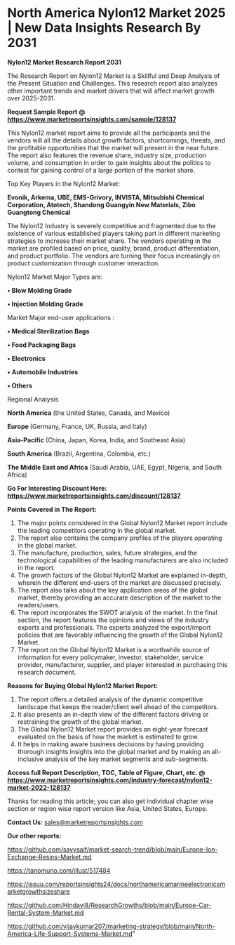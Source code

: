 # North America Nylon12 Market 2025 | New Data Insights Research By 2031

<strong>Nylon12 Market Research Report 2031</strong>

The Research Report on Nylon12 Market is a Skillful and Deep Analysis of the Present Situation and Challenges. This research report also analyzes other important trends and market drivers that will affect market growth over 2025-2031.

<strong>Request Sample Report @ <a href=https://www.marketreportsinsights.com/sample/128137>https://www.marketreportsinsights.com/sample/128137</a></strong>

This Nylon12 market report aims to provide all the participants and the vendors will all the details about growth factors, shortcomings, threats, and the profitable opportunities that the market will present in the near future. The report also features the revenue share, industry size, production volume, and consumption in order to gain insights about the politics to contest for gaining control of a large portion of the market share.

Top Key Players in the Nylon12 Market:

<strong>Evonik, Arkema, UBE, EMS-Grivory, INVISTA, Mitsubishi Chemical Corporation, Atotech, Shandong Guangyin New Materials, Zibo Guangtong Chemical</strong>

The Nylon12 Industry is severely competitive and fragmented due to the existence of various established players taking part in different marketing strategies to increase their market share. The vendors operating in the market are profiled based on price, quality, brand, product differentiation, and product portfolio. The vendors are turning their focus increasingly on product customization through customer interaction.

Nylon12 Market Major Types are:

<strong>• Blow Molding Grade

• Injection Molding Grade</strong>

Market Major end-user applications :

<strong>• Medical Sterilization Bags

• Food Packaging Bags

• Electronics

• Automobile Industries

• Others</strong>

Regional Analysis

</u><strong><b>North America</b></strong> (the United States, Canada, and Mexico)

<strong><b>Europe </b></strong>(Germany, France, UK, Russia, and Italy)

<strong><b>Asia-Pacific</b></strong> (China, Japan, Korea, India, and Southeast Asia)

<strong><b>South America</b></strong> (Brazil, Argentina, Colombia, etc.)

<strong><b>The Middle East and Africa</b></strong> (Saudi Arabia, UAE, Egypt, Nigeria, and South Africa)

<strong>Go For Interesting Discount Here: <a href=https://www.marketreportsinsights.com/discount/128137>https://www.marketreportsinsights.com/discount/128137</a></strong>

<strong>Points Covered in The Report:</strong>
<ol>
  <li>The major points considered in the Global Nylon12 Market report include the leading competitors operating in the global market.</li>
  <li>The report also contains the company profiles of the players operating in the global market.</li>
  <li>The manufacture, production, sales, future strategies, and the technological capabilities of the leading manufacturers are also included in the report.</li>
  <li>The growth factors of the Global Nylon12 Market are explained in-depth, wherein the different end-users of the market are discussed precisely.</li>
  <li>The report also talks about the key application areas of the global market, thereby providing an accurate description of the market to the readers/users.</li>
  <li>The report incorporates the SWOT analysis of the market. In the final section, the report features the opinions and views of the industry experts and professionals. The experts analyzed the export/import policies that are favorably influencing the growth of the Global Nylon12 Market.</li>
  <li>The report on the Global Nylon12 Market is a worthwhile source of information for every policymaker, investor, stakeholder, service provider, manufacturer, supplier, and player interested in purchasing this research document.</li>
</ol>
<strong>Reasons for Buying Global Nylon12 Market Report:</strong>

<ol>
  <li>The report offers a detailed analysis of the dynamic competitive landscape that keeps the reader/client well ahead of the competitors.</li>
  <li>It also presents an in-depth view of the different factors driving or restraining the growth of the global market.</li>
  <li>The Global Nylon12 Market report provides an eight-year forecast evaluated on the basis of how the market is estimated to grow.</li>
  <li>It helps in making aware business decisions by having providing thorough insights insights into the global market and by making an all-inclusive analysis of the key market segments and sub-segments.</li>
</ol>
<strong>Access full Report Description, TOC, Table of Figure, Chart, etc. @ <a href=https://www.marketreportsinsights.com/industry-forecast/nylon12-market-2022-128137>https://www.marketreportsinsights.com/industry-forecast/nylon12-market-2022-128137</a></strong>


Thanks for reading this article; you can also get individual chapter wise section or region wise report version like Asia, United States, Europe.

<strong>Contact Us:</strong>
sales@marketreportsinsights.com

<strong>Our other reports:</strong>

<a href=https://github.com/sayysaif/market-search-trend/blob/main/Europe-Ion-Exchange-Resins-Market.md>https://github.com/sayysaif/market-search-trend/blob/main/Europe-Ion-Exchange-Resins-Market.md</a>

<a href=https://tanomuno.com/illust/517484>https://tanomuno.com/illust/517484</a>

<a href=https://issuu.com/reportsinsights24/docs/northamericamarineelectronicsmarketgrowthsizeshare>https://issuu.com/reportsinsights24/docs/northamericamarineelectronicsmarketgrowthsizeshare</a>

<a href=https://github.com/Hindavi8/ResearchGrowths/blob/main/Europe-Car-Rental-System-Market.md>https://github.com/Hindavi8/ResearchGrowths/blob/main/Europe-Car-Rental-System-Market.md</a>

<a href=https://github.com/vijaykumar207/marketing-strategy/blob/main/North-America-Life-Support-Systems-Market.md>https://github.com/vijaykumar207/marketing-strategy/blob/main/North-America-Life-Support-Systems-Market.md</a>"
